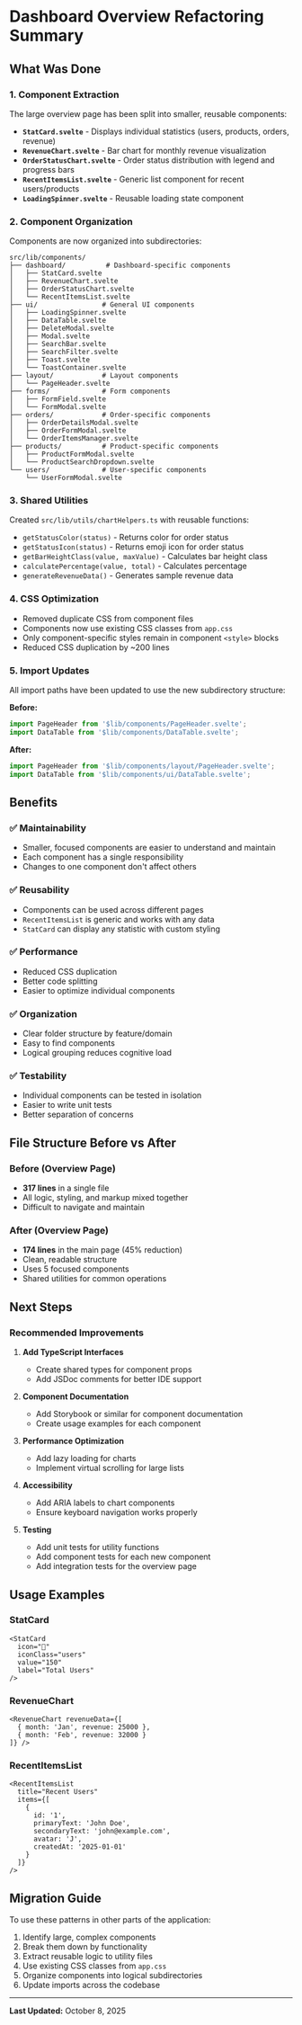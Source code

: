 # Dashboard Overview Refactoring Summary

## What Was Done

### 1. **Component Extraction**
The large overview page has been split into smaller, reusable components:

- **`StatCard.svelte`** - Displays individual statistics (users, products, orders, revenue)
- **`RevenueChart.svelte`** - Bar chart for monthly revenue visualization
- **`OrderStatusChart.svelte`** - Order status distribution with legend and progress bars
- **`RecentItemsList.svelte`** - Generic list component for recent users/products
- **`LoadingSpinner.svelte`** - Reusable loading state component

### 2. **Component Organization**
Components are now organized into subdirectories:

```
src/lib/components/
├── dashboard/          # Dashboard-specific components
│   ├── StatCard.svelte
│   ├── RevenueChart.svelte
│   ├── OrderStatusChart.svelte
│   └── RecentItemsList.svelte
├── ui/                # General UI components
│   ├── LoadingSpinner.svelte
│   ├── DataTable.svelte
│   ├── DeleteModal.svelte
│   ├── Modal.svelte
│   ├── SearchBar.svelte
│   ├── SearchFilter.svelte
│   ├── Toast.svelte
│   └── ToastContainer.svelte
├── layout/            # Layout components
│   └── PageHeader.svelte
├── forms/             # Form components
│   ├── FormField.svelte
│   └── FormModal.svelte
├── orders/            # Order-specific components
│   ├── OrderDetailsModal.svelte
│   ├── OrderFormModal.svelte
│   └── OrderItemsManager.svelte
├── products/          # Product-specific components
│   ├── ProductFormModal.svelte
│   └── ProductSearchDropdown.svelte
└── users/             # User-specific components
    └── UserFormModal.svelte
```

### 3. **Shared Utilities**
Created `src/lib/utils/chartHelpers.ts` with reusable functions:

- `getStatusColor(status)` - Returns color for order status
- `getStatusIcon(status)` - Returns emoji icon for order status
- `getBarHeightClass(value, maxValue)` - Calculates bar height class
- `calculatePercentage(value, total)` - Calculates percentage
- `generateRevenueData()` - Generates sample revenue data

### 4. **CSS Optimization**
- Removed duplicate CSS from component files
- Components now use existing CSS classes from `app.css`
- Only component-specific styles remain in component `<style>` blocks
- Reduced CSS duplication by ~200 lines

### 5. **Import Updates**
All import paths have been updated to use the new subdirectory structure:

**Before:**
```typescript
import PageHeader from '$lib/components/PageHeader.svelte';
import DataTable from '$lib/components/DataTable.svelte';
```

**After:**
```typescript
import PageHeader from '$lib/components/layout/PageHeader.svelte';
import DataTable from '$lib/components/ui/DataTable.svelte';
```

## Benefits

### ✅ **Maintainability**
- Smaller, focused components are easier to understand and maintain
- Each component has a single responsibility
- Changes to one component don't affect others

### ✅ **Reusability**
- Components can be used across different pages
- `RecentItemsList` is generic and works with any data
- `StatCard` can display any statistic with custom styling

### ✅ **Performance**
- Reduced CSS duplication
- Better code splitting
- Easier to optimize individual components

### ✅ **Organization**
- Clear folder structure by feature/domain
- Easy to find components
- Logical grouping reduces cognitive load

### ✅ **Testability**
- Individual components can be tested in isolation
- Easier to write unit tests
- Better separation of concerns

## File Structure Before vs After

### Before (Overview Page)
- **317 lines** in a single file
- All logic, styling, and markup mixed together
- Difficult to navigate and maintain

### After (Overview Page)
- **174 lines** in the main page (45% reduction)
- Clean, readable structure
- Uses 5 focused components
- Shared utilities for common operations

## Next Steps

### Recommended Improvements

1. **Add TypeScript Interfaces**
   - Create shared types for component props
   - Add JSDoc comments for better IDE support

2. **Component Documentation**
   - Add Storybook or similar for component documentation
   - Create usage examples for each component

3. **Performance Optimization**
   - Add lazy loading for charts
   - Implement virtual scrolling for large lists

4. **Accessibility**
   - Add ARIA labels to chart components
   - Ensure keyboard navigation works properly

5. **Testing**
   - Add unit tests for utility functions
   - Add component tests for each new component
   - Add integration tests for the overview page

## Usage Examples

### StatCard
```svelte
<StatCard 
  icon="👥"
  iconClass="users"
  value="150"
  label="Total Users"
/>
```

### RevenueChart
```svelte
<RevenueChart revenueData={[
  { month: 'Jan', revenue: 25000 },
  { month: 'Feb', revenue: 32000 }
]} />
```

### RecentItemsList
```svelte
<RecentItemsList 
  title="Recent Users" 
  items={[
    {
      id: '1',
      primaryText: 'John Doe',
      secondaryText: 'john@example.com',
      avatar: 'J',
      createdAt: '2025-01-01'
    }
  ]} 
/>
```

## Migration Guide

To use these patterns in other parts of the application:

1. Identify large, complex components
2. Break them down by functionality
3. Extract reusable logic to utility files
4. Use existing CSS classes from `app.css`
5. Organize components into logical subdirectories
6. Update imports across the codebase

---

**Last Updated:** October 8, 2025

